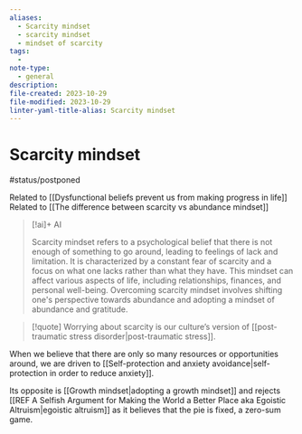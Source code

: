 ```yaml
---
aliases:
  - Scarcity mindset
  - scarcity mindset
  - mindset of scarcity
tags:
  - 
note-type:
  - general
description: 
file-created: 2023-10-29
file-modified: 2023-10-29
linter-yaml-title-alias: Scarcity mindset
---
```


# Scarcity mindset

#status/postponed

Related to [[Dysfunctional beliefs prevent us from making progress in life]]
Related to [[The difference between scarcity vs abundance mindset]]

> [!ai]+ AI
>
> Scarcity mindset refers to a psychological belief that there is not enough of something to go around, leading to feelings of lack and limitation. It is characterized by a constant fear of scarcity and a focus on what one lacks rather than what they have. This mindset can affect various aspects of life, including relationships, finances, and personal well-being. Overcoming scarcity mindset involves shifting one's perspective towards abundance and adopting a mindset of abundance and gratitude.

> [!quote] Worrying about scarcity is our culture’s version of [[post-traumatic stress disorder|post-traumatic stress]].

When we believe that there are only so many resources or opportunities around, we are driven to [[Self-protection and anxiety avoidance|self-protection in order to reduce anxiety]].

Its opposite is [[Growth mindset|adopting a growth mindset]] and rejects [[REF A Selfish Argument for Making the World a Better Place aka Egoistic Altruism|egoistic altruism]] as it believes that the pie is fixed, a zero-sum game. 

